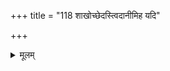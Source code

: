 +++
title = "118 शाखोच्छेदस्त्विदानीमिह यदि"

+++
<details><summary>मूलम्</summary>

शाखोच्छेदस्त्विदानीमिह यदि स मतस्सर्वतश्चेदसिद्धिर्व्यासागस्त्यप्रधानैर्भवति च मुनिभिर्भूषिताऽद्यापि भूमिः ।  
उच्छिन्ना सा यथैवाचरितुरविदिता तत्तदाचारमूलं तद्वत्सा विप्रकीर्णा क्रमसमधिगमः कालवद्देशतोऽपि ॥ ११८ ॥
</details>